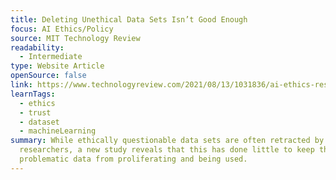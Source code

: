 ```yaml
---
title: Deleting Unethical Data Sets Isn’t Good Enough
focus: AI Ethics/Policy
source: MIT Technology Review
readability:
  - Intermediate
type: Website Article
openSource: false
link: https://www.technologyreview.com/2021/08/13/1031836/ai-ethics-responsible-data-stewardship/
learnTags:
  - ethics
  - trust
  - dataset
  - machineLearning
summary: While ethically questionable data sets are often retracted by AI
  researchers, a new study reveals that this has done little to keep the
  problematic data from proliferating and being used.
---
```

